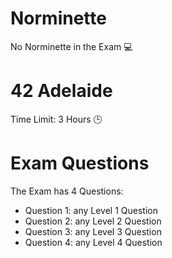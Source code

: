 # Norminette

No Norminette in the Exam 💻

# 42 Adelaide
Time Limit: 3 Hours 🕒

# Exam Questions

The Exam has 4 Questions:

- Question 1: any Level 1 Question
- Question 2: any Level 2 Question
- Question 3: any Level 3 Question
- Question 4: any Level 4 Question
